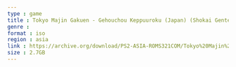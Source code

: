 ```yaml
---
type : game
title : Tokyo Majin Gakuen - Gehouchou Keppuuroku (Japan) (Shokai Gentei)
genre : 
format : iso
region : asia
link : https://archive.org/download/PS2-ASIA-ROMS321COM/Tokyo%20Majin%20Gakuen%20-%20Gehouchou%20Keppuuroku%20%28Japan%29%20%28Shokai%20Gentei%29.7z
size : 2.7GB
---
```

